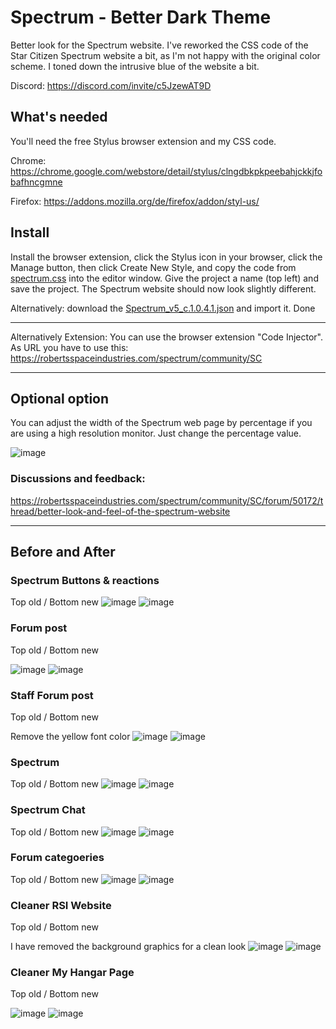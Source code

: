 # Spectrum - Better Dark Theme
Better look for the Spectrum website. I've reworked the CSS code of the Star Citizen Spectrum website a bit, as I'm not happy with the original color scheme. I toned down the intrusive blue of the website a bit.

Discord: https://discord.com/invite/c5JzewAT9D


## What's needed

You'll need the free Stylus browser extension and my CSS code.

Chrome: https://chrome.google.com/webstore/detail/stylus/clngdbkpkpeebahjckkjfobafhncgmne

Firefox: https://addons.mozilla.org/de/firefox/addon/styl-us/

## Install

Install the browser extension, click the Stylus icon in your browser, click the Manage button, then click Create New Style, and copy the code from [spectrum.css](spectrum.css) into the editor window. Give the project a name (top left) and save the project. The Spectrum website should now look slightly different.

Alternatively: download the [Spectrum_v5_c.1.0.4.1.json](Spectrum_v5_c.1.0.4.1.json) and import it. Done

---
Alternatively Extension: You can use the browser extension "Code Injector". As URL you have to use this: https://robertsspaceindustries.com/spectrum/community/SC

---
## Optional option
You can adjust the width of the Spectrum web page by percentage if you are using a high resolution monitor. Just change the percentage value.

![image](https://user-images.githubusercontent.com/3922642/157431068-64c06623-f026-481a-89cc-793f33dfe6d4.png)

### Discussions and feedback:
https://robertsspaceindustries.com/spectrum/community/SC/forum/50172/thread/better-look-and-feel-of-the-spectrum-website

---

## Before and After

### Spectrum Buttons & reactions
Top old / Bottom new
![image](https://user-images.githubusercontent.com/3922642/177153047-3fc3c62e-f74e-42c8-9827-10e5dc821d02.png)
![image](https://user-images.githubusercontent.com/3922642/177153078-762068d0-0d64-49f6-a770-26e396ac4b7b.png)


### Forum post
Top old / Bottom new

![image](https://user-images.githubusercontent.com/3922642/177153234-0958a116-fcc5-4574-a096-b11336699727.png)
![image](https://user-images.githubusercontent.com/3922642/177153250-66c51782-1f80-4d9b-943b-2d2f80356731.png)

### Staff Forum post
Top old / Bottom new

Remove the yellow font color
![image](https://user-images.githubusercontent.com/3922642/177153424-720b3fe6-baad-431b-9082-a18322c18588.png)
![image](https://user-images.githubusercontent.com/3922642/177153441-525ed4b8-a7ed-4d48-89c7-49c892ba08df.png)


### Spectrum
Top old / Bottom new
![image](https://user-images.githubusercontent.com/3922642/177153650-c0339dc6-3c4f-4d8b-9c6d-078d0f56204d.png)
![image](https://user-images.githubusercontent.com/3922642/177153665-95b80154-ee0b-4517-9e1c-1b0b246f8565.png)


### Spectrum Chat
Top old / Bottom new
![image](https://user-images.githubusercontent.com/3922642/177153705-b2f7d656-d5c5-47e4-a8d1-a32cb8b4530c.png)
![image](https://user-images.githubusercontent.com/3922642/177153717-176462dd-a06f-4b0e-9ca0-5ee3a5762954.png)


### Forum categoeries
Top old / Bottom new
![image](https://user-images.githubusercontent.com/3922642/177154165-e09b3c09-56a5-4f0e-bffd-6a16a77b1f6b.png)
![image](https://user-images.githubusercontent.com/3922642/177154174-77c95e69-90f7-49a0-8230-5729a383db2a.png)


### Cleaner RSI Website
Top old / Bottom new

I have removed the background graphics for a clean look
![image](https://user-images.githubusercontent.com/3922642/177154267-71162471-1368-4df9-8e0f-e6c3cc85293e.png)
![image](https://user-images.githubusercontent.com/3922642/177154278-93dd470d-d9d7-48f4-8a2a-b70c930b6a12.png)


### Cleaner My Hangar Page
Top old / Bottom new

![image](https://user-images.githubusercontent.com/3922642/177154338-5a5f8f6d-b50b-4821-8f6f-79c0db012326.png)
![image](https://user-images.githubusercontent.com/3922642/177154350-aa89a9fe-859d-46a1-a3b1-44ea1520633a.png)
